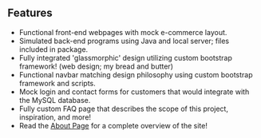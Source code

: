 Features
- 
- Functional front-end webpages with mock e-commerce layout.
- Simulated back-end programs using Java and local server; files included in package.
- Fully integrated 'glassmorphic' design utilizing custom bootstrap framework! (web design; my bread and butter)
- Functional navbar matching design philosophy using custom bootstrap framework and scripts.
- Mock login and contact forms for customers that would integrate with the MySQL database.
- Fully custom FAQ page that describes the scope of this project, inspiration, and more!
- Read the [About Page](https://austindotwav.com/public/about) for a complete overview of the site! 